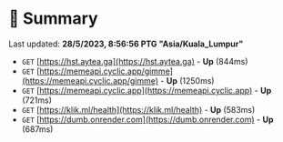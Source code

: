 # 📖 Summary
Last updated: **28/5/2023, 8:56:56 PTG "Asia/Kuala_Lumpur"**

- `GET` [https://hst.aytea.ga](https://hst.aytea.ga) - **Up** (844ms)
- `GET` [https://memeapi.cyclic.app/gimme](https://memeapi.cyclic.app/gimme) - **Up** (1250ms)
- `GET` [https://memeapi.cyclic.app](https://memeapi.cyclic.app) - **Up** (721ms)
- `GET` [https://klik.ml/health](https://klik.ml/health) - **Up** (583ms)
- `GET` [https://dumb.onrender.com](https://dumb.onrender.com) - **Up** (687ms)
